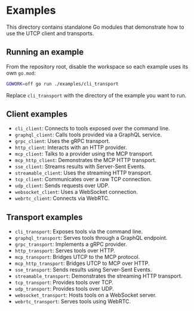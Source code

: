# Examples

This directory contains standalone Go modules that demonstrate how to use the UTCP client and transports.

## Running an example

From the repository root, disable the workspace so each example uses its own `go.mod`:

```sh
GOWORK=off go run ./examples/cli_transport
```

Replace `cli_transport` with the directory of the example you want to run.

## Client examples

- `cli_client`: Connects to tools exposed over the command line.
- `graphql_client`: Calls tools provided via a GraphQL service.
- `grpc_client`: Uses the gRPC transport.
- `http_client`: Interacts with an HTTP provider.
- `mcp_client`: Talks to a provider using the MCP transport.
- `mcp_http_client`: Demonstrates the MCP HTTP transport.
- `sse_client`: Streams results with Server-Sent Events.
- `streamable_client`: Uses the streaming HTTP transport.
- `tcp_client`: Communicates over a raw TCP connection.
- `udp_client`: Sends requests over UDP.
- `websocket_client`: Uses a WebSocket connection.
- `webrtc_client`: Connects via WebRTC.

## Transport examples

- `cli_transport`: Exposes tools via the command line.
- `graphql_transport`: Serves tools through a GraphQL endpoint.
- `grpc_transport`: Implements a gRPC provider.
- `http_transport`: Serves tools over HTTP.
- `mcp_transport`: Bridges UTCP to the MCP protocol.
- `mcp_http_transport`: Bridges UTCP to MCP over HTTP.
- `sse_transport`: Sends results using Server-Sent Events.
- `streamable_transport`: Demonstrates the streaming HTTP transport.
- `tcp_transport`: Provides tools over TCP.
- `udp_transport`: Provides tools over UDP.
- `websocket_transport`: Hosts tools on a WebSocket server.
- `webrtc_transport`: Serves tools using WebRTC.

